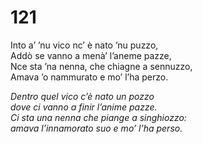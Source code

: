 # 121
  
Into a’ ’nu vico nc’ è nato ’nu puzzo,  
Addò se vanno a menà’ l’aneme pazze,  
Nce sta ’na nenna, che chiagne a sennuzzo,  
Amava ’o nammurato e mo’ l’ha perzo.

*Dentro quel vico c’è nato un pozzo  
dove ci vanno a finir l’anime pazze.  
Ci sta una nenna che piange a singhiozzo:  
amava l’innamorato suo e mo’ l’ha perso.*


